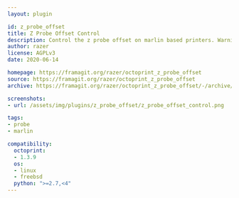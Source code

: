 ```yaml
---
layout: plugin

id: z_probe_offset
title: Z Probe Offset Control
description: Control the z probe offset on marlin based printers. Warning: this plugin is on its early stage of developpement. Use with caution and please report any issues on the git repository. Improvement suggestions are welcome as well.
author: razer
license: AGPLv3
date: 2020-06-14

homepage: https://framagit.org/razer/octoprint_z_probe_offset
source: https://framagit.org/razer/octoprint_z_probe_offset
archive: https://framagit.org/razer/octoprint_z_probe_offset/-/archive/latest/octoprint_z_probe_offset-latest.zip

screenshots:
- url: /assets/img/plugins/z_probe_offset/z_probe_offset_control.png

tags:
- probe
- marlin

compatibility:
  octoprint:
  - 1.3.9
  os:
  - linux
  - freebsd
  python: ">=2.7,<4"
---
```


